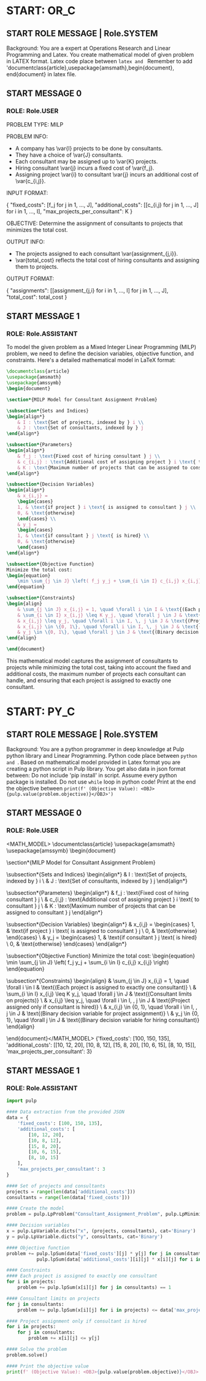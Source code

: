 # START: OR_C 
## START ROLE MESSAGE | Role.SYSTEM 
Background: You are a expert at Operations Research and Linear Programming and Latex. You create mathematical model of given problem in LATEX format. Latex code place between ```latex and ``` Remember to add 'documentclass{article},usepackage{amsmath},begin{document}, end{document} in latex file. 
## START MESSAGE 0 
### ROLE: Role.USER
<DESCRIPTION>
PROBLEM TYPE: MILP

PROBLEM INFO:

- A company has \var{I} projects to be done by consultants.
- They have a choice of \var{J} consultants.
- Each consultant may be assigned up to \var{K} projects. 
- Hiring consultant \var{j} incurs a fixed cost of \var{f_j}.
- Assigning project \var{i} to consultant \var{j} incurs an additional cost of \var{c_{i,j}}.

INPUT FORMAT: 

{
    "fixed_costs": [f_j for j in 1, ..., J],
    "additional_costs": [[c_{i,j} for j in 1, ..., J] for i in 1, ..., I],
    "max_projects_per_consultant": K
}

OBJECTIVE: Determine the assignment of consultants to projects that minimizes the total cost.

OUTPUT INFO:

- The projects assigned to each consultant \var{assignment_{j,i}}.
- \var{total_cost} reflects the total cost of hiring consultants and assigning them to projects.

OUTPUT FORMAT:

{
    "assignments": [[assignment_{j,i} for i in 1, ..., I] for j in 1, ..., J],
    "total_cost": total_cost
}
</DESCRIPTION>


## START MESSAGE 1 
### ROLE: Role.ASSISTANT
To model the given problem as a Mixed Integer Linear Programming (MILP) problem, we need to define the decision variables, objective function, and constraints. Here's a detailed mathematical model in LaTeX format:

```latex
\documentclass{article}
\usepackage{amsmath}
\usepackage{amssymb}
\begin{document}

\section*{MILP Model for Consultant Assignment Problem}

\subsection*{Sets and Indices}
\begin{align*}
    & I : \text{Set of projects, indexed by } i \\
    & J : \text{Set of consultants, indexed by } j
\end{align*}

\subsection*{Parameters}
\begin{align*}
    & f_j : \text{Fixed cost of hiring consultant } j \\
    & c_{i,j} : \text{Additional cost of assigning project } i \text{ to consultant } j \\
    & K : \text{Maximum number of projects that can be assigned to consultant } j
\end{align*}

\subsection*{Decision Variables}
\begin{align*}
    & x_{i,j} = 
    \begin{cases} 
    1, & \text{if project } i \text{ is assigned to consultant } j \\
    0, & \text{otherwise}
    \end{cases} \\
    & y_j = 
    \begin{cases} 
    1, & \text{if consultant } j \text{ is hired} \\
    0, & \text{otherwise}
    \end{cases} 
\end{align*}

\subsection*{Objective Function}
Minimize the total cost:
\begin{equation}
    \min \sum_{j \in J} \left( f_j y_j + \sum_{i \in I} c_{i,j} x_{i,j} \right)
\end{equation}

\subsection*{Constraints}
\begin{align}
    & \sum_{j \in J} x_{i,j} = 1, \quad \forall i \in I & \text{(Each project is assigned to exactly one consultant)} \\
    & \sum_{i \in I} x_{i,j} \leq K y_j, \quad \forall j \in J & \text{(Consultant limits on projects)} \\
    & x_{i,j} \leq y_j, \quad \forall i \in I, \, j \in J & \text{(Project assigned only if consultant is hired)} \\
    & x_{i,j} \in \{0, 1\}, \quad \forall i \in I, \, j \in J & \text{(Binary decision variable for project assignment)} \\
    & y_j \in \{0, 1\}, \quad \forall j \in J & \text{(Binary decision variable for hiring consultant)}
\end{align}

\end{document}
```

This mathematical model captures the assignment of consultants to projects while minimizing the total cost, taking into account the fixed and additional costs, the maximum number of projects each consultant can handle, and ensuring that each project is assigned to exactly one consultant.

# START: PY_C 
## START ROLE MESSAGE | Role.SYSTEM 
Background: You are a python programmer in deep knowledge at Pulp python library and Linear Programming. Python code place between ```python and ```. Based on mathematical model provided in Latex format you are creating a python script in Pulp library. You get also data in json format between: <DATA></DATA> Do not include 'pip install' in script. Assume every python package is installed. Do not use `while` loop in python code! Print at the end the objective between <OBJ></OBJ> `print(f' (Objective Value): <OBJ>{pulp.value(problem.objective)}</OBJ>')` 
## START MESSAGE 0 
### ROLE: Role.USER
<MATH_MODEL>
\documentclass{article}
\usepackage{amsmath}
\usepackage{amssymb}
\begin{document}

\section*{MILP Model for Consultant Assignment Problem}

\subsection*{Sets and Indices}
\begin{align*}
    & I : \text{Set of projects, indexed by } i \\
    & J : \text{Set of consultants, indexed by } j
\end{align*}

\subsection*{Parameters}
\begin{align*}
    & f_j : \text{Fixed cost of hiring consultant } j \\
    & c_{i,j} : \text{Additional cost of assigning project } i \text{ to consultant } j \\
    & K : \text{Maximum number of projects that can be assigned to consultant } j
\end{align*}

\subsection*{Decision Variables}
\begin{align*}
    & x_{i,j} = 
    \begin{cases} 
    1, & \text{if project } i \text{ is assigned to consultant } j \\
    0, & \text{otherwise}
    \end{cases} \\
    & y_j = 
    \begin{cases} 
    1, & \text{if consultant } j \text{ is hired} \\
    0, & \text{otherwise}
    \end{cases} 
\end{align*}

\subsection*{Objective Function}
Minimize the total cost:
\begin{equation}
    \min \sum_{j \in J} \left( f_j y_j + \sum_{i \in I} c_{i,j} x_{i,j} \right)
\end{equation}

\subsection*{Constraints}
\begin{align}
    & \sum_{j \in J} x_{i,j} = 1, \quad \forall i \in I & \text{(Each project is assigned to exactly one consultant)} \\
    & \sum_{i \in I} x_{i,j} \leq K y_j, \quad \forall j \in J & \text{(Consultant limits on projects)} \\
    & x_{i,j} \leq y_j, \quad \forall i \in I, \, j \in J & \text{(Project assigned only if consultant is hired)} \\
    & x_{i,j} \in \{0, 1\}, \quad \forall i \in I, \, j \in J & \text{(Binary decision variable for project assignment)} \\
    & y_j \in \{0, 1\}, \quad \forall j \in J & \text{(Binary decision variable for hiring consultant)}
\end{align}

\end{document}</MATH_MODEL>
<DATA>
{'fixed_costs': [100, 150, 135], 'additional_costs': [[10, 12, 20], [10, 8, 12], [15, 8, 20], [10, 6, 15], [8, 10, 15]], 'max_projects_per_consultant': 3}</DATA>


## START MESSAGE 1 
### ROLE: Role.ASSISTANT
```python
import pulp

#### Data extraction from the provided JSON
data = {
    'fixed_costs': [100, 150, 135],
    'additional_costs': [
        [10, 12, 20],
        [10, 8, 12],
        [15, 8, 20],
        [10, 6, 15],
        [8, 10, 15]
    ],
    'max_projects_per_consultant': 3
}

#### Set of projects and consultants
projects = range(len(data['additional_costs']))
consultants = range(len(data['fixed_costs']))

#### Create the model
problem = pulp.LpProblem("Consultant_Assignment_Problem", pulp.LpMinimize)

#### Decision variables
x = pulp.LpVariable.dicts("x", (projects, consultants), cat='Binary')  #### Project assignment
y = pulp.LpVariable.dicts("y", consultants, cat='Binary')               #### Consultant hiring

#### Objective function
problem += pulp.lpSum(data['fixed_costs'][j] * y[j] for j in consultants) + \
           pulp.lpSum(data['additional_costs'][i][j] * x[i][j] for i in projects for j in consultants)

#### Constraints
#### Each project is assigned to exactly one consultant
for i in projects:
    problem += pulp.lpSum(x[i][j] for j in consultants) == 1

#### Consultant limits on projects
for j in consultants:
    problem += pulp.lpSum(x[i][j] for i in projects) <= data['max_projects_per_consultant'] * y[j]

#### Project assignment only if consultant is hired
for i in projects:
    for j in consultants:
        problem += x[i][j] <= y[j]

#### Solve the problem
problem.solve()

#### Print the objective value
print(f' (Objective Value): <OBJ>{pulp.value(problem.objective)}</OBJ>')
```

